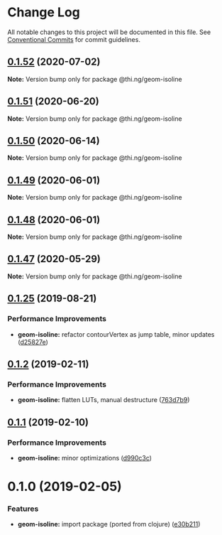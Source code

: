 # Change Log

All notable changes to this project will be documented in this file.
See [Conventional Commits](https://conventionalcommits.org) for commit guidelines.

## [0.1.52](https://github.com/thi-ng/umbrella/compare/@thi.ng/geom-isoline@0.1.51...@thi.ng/geom-isoline@0.1.52) (2020-07-02)

**Note:** Version bump only for package @thi.ng/geom-isoline





## [0.1.51](https://github.com/thi-ng/umbrella/compare/@thi.ng/geom-isoline@0.1.50...@thi.ng/geom-isoline@0.1.51) (2020-06-20)

**Note:** Version bump only for package @thi.ng/geom-isoline





## [0.1.50](https://github.com/thi-ng/umbrella/compare/@thi.ng/geom-isoline@0.1.49...@thi.ng/geom-isoline@0.1.50) (2020-06-14)

**Note:** Version bump only for package @thi.ng/geom-isoline





## [0.1.49](https://github.com/thi-ng/umbrella/compare/@thi.ng/geom-isoline@0.1.48...@thi.ng/geom-isoline@0.1.49) (2020-06-01)

**Note:** Version bump only for package @thi.ng/geom-isoline





## [0.1.48](https://github.com/thi-ng/umbrella/compare/@thi.ng/geom-isoline@0.1.47...@thi.ng/geom-isoline@0.1.48) (2020-06-01)

**Note:** Version bump only for package @thi.ng/geom-isoline





## [0.1.47](https://github.com/thi-ng/umbrella/compare/@thi.ng/geom-isoline@0.1.46...@thi.ng/geom-isoline@0.1.47) (2020-05-29)

**Note:** Version bump only for package @thi.ng/geom-isoline





## [0.1.25](https://github.com/thi-ng/umbrella/compare/@thi.ng/geom-isoline@0.1.24...@thi.ng/geom-isoline@0.1.25) (2019-08-21)

### Performance Improvements

* **geom-isoline:** refactor contourVertex as jump table, minor updates ([d25827e](https://github.com/thi-ng/umbrella/commit/d25827e))

## [0.1.2](https://github.com/thi-ng/umbrella/compare/@thi.ng/geom-isoline@0.1.1...@thi.ng/geom-isoline@0.1.2) (2019-02-11)

### Performance Improvements

* **geom-isoline:** flatten LUTs, manual destructure ([763d7b9](https://github.com/thi-ng/umbrella/commit/763d7b9))

## [0.1.1](https://github.com/thi-ng/umbrella/compare/@thi.ng/geom-isoline@0.1.0...@thi.ng/geom-isoline@0.1.1) (2019-02-10)

### Performance Improvements

* **geom-isoline:** minor optimizations ([d990c3c](https://github.com/thi-ng/umbrella/commit/d990c3c))

# 0.1.0 (2019-02-05)

### Features

* **geom-isoline:** import package (ported from clojure) ([e30b211](https://github.com/thi-ng/umbrella/commit/e30b211))
